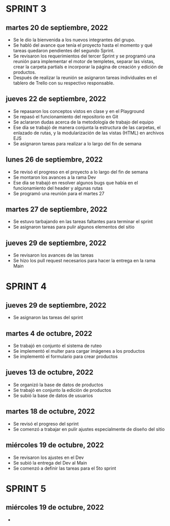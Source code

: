 # SPRINT 3

## martes 20 de septiembre, 2022
* Se le dio la bienvenida a los nuevos integrantes del grupo. 
* Se habló del avance que tenía el proyecto hasta el momento y qué tareas quedaron pendientes del segundo Sprint.
* Se revisaron los requerimientos del tercer Sprint y se programó una reunión para implementar el motor de templetes, separar las vistas, crear la carpeta partials e incorporar la página de creación y edición de productos.
* Después de realizar la reunión se asignaron tareas individuales en el tablero de Trello con su respectivo responsable.

## jueves 22 de septiembre, 2022
* Se repasaron los conceptos vistos en clase y en el Playground
* Se repasó el funcionamiento del repositorio en Git
* Se aclararon dudas acerca de la metodología de trabajo del equipo
* Ese día se trabajó de manera conjunta la estructura de las carpetas, el enlazado de rutas, y la modularización 
de las vistas (HTML) en archivos EJS
* Se asignaron tareas para realizar a lo largo del fin de semana

## lunes 26 de septiembre, 2022
* Se revisó el progreso en el proyecto a lo largo del fin de semana
* Se montaron los avances a la rama Dev
* Ese día se trabajó en resolver algunos bugs que había en el funcionamiento del header y algunas rutas
* Se programó una reunión para el martes 27

## martes 27 de septiembre, 2022
* Se estuvo tarbajando en las tareas faltantes para terminar el sprint
* Se asignaron tareas para pulir algunos elementos del sitio

## jueves 29 de septiembre, 2022
* Se revisaron los avances de las tareas
* Se hizo los pull request necesarios para hacer la entrega en la rama Main


# SPRINT 4

## jueves 29 de septiembre, 2022
* Se asignaron las tareas del sprint

## martes 4 de octubre, 2022
* Se trabajó en conjunto el sistema de ruteo
* Se implementó el multer para cargar imágenes a los productos
* Se implementó el formulario para crear productos

## jueves 13 de octubre, 2022
* Se organizó la base de datos de productos
* Se trabajó en conjunto la edición de productos
* Se subió la base de datos de usuarios

## martes 18 de octubre, 2022
* Se revisó el progreso del sprint
* Se comenzó a trabajar en pulir ajustes especialmente de diseño del sitio

## miércoles 19 de octubre, 2022
* Se revisaron los ajustes en el Dev
* Se subió la entrega del Dev al Main
* Se comenzó a definir las tareas para el 5to sprint


# SPRINT 5

## miércoles 19 de octubre, 2022
*